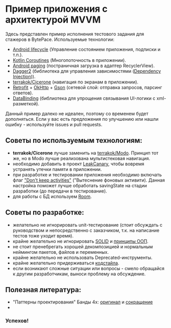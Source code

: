 # Пример приложения с архитектурой MVVM
Здесь представлен пример исполнения тестового задания для стажеров в BytePace.
Используемые технологии:
* [Android lifecycle](https://developer.android.com/jetpack/androidx/releases/lifecycle) (Управление состоянием приложения, подписки и т.п.).
* [Kotlin Coroutines](https://developer.android.com/kotlin/coroutines) (Многопоточность в приложении).
* [Android paging](https://developer.android.com/topic/libraries/architecture/paging/v3-overview) (постраничная загрузка в адаптер RecyclerView).
* [Dagger2](https://developer.android.com/training/dependency-injection/dagger-android) (библиотека для управления зависимостями ([Dependency Injection](https://ru.wikipedia.org/wiki/%D0%92%D0%BD%D0%B5%D0%B4%D1%80%D0%B5%D0%BD%D0%B8%D0%B5_%D0%B7%D0%B0%D0%B2%D0%B8%D1%81%D0%B8%D0%BC%D0%BE%D1%81%D1%82%D0%B8))).
* [terrakok/Cicerone](https://github.com/terrakok/Cicerone) (навигация по экранам в приложении).
* [Retrofit](https://square.github.io/retrofit/) + [OkHttp](https://square.github.io/okhttp/) + [Gson](https://github.com/google/gson) (сетевой слой: отправка запросов, парсинг ответов).
* [DataBinding](https://developer.android.com/topic/libraries/data-binding) (библиотека для упрощения связывания UI-логики с xml-разметкой).

Данный пример далеко не идеален, поэтому со временем будет дополняться. Если у вас есть предложения по улучшению или нашли ошибку - используйте issues и pull requests.

## Советы по используемым технологиям:
* **terrakok/Cicerone** лучше заменить на [terrakok/Modo](https://github.com/terrakok/Modo). Принцип тот же, но в Modo лучше реализована мультистековая навигация.
* необходимо добавить в проект [LeakCanary](https://square.github.io/leakcanary/), чтобы вовремя устранять утечки памяти в приложении.
* при разработке и тестировании приложения необходимо включать флаг ["Don't keep activities"](https://habr.com/ru/post/221679/) ("Вытеснение фоновых активити). Данная настройка поможет лучше обработать savingState на стадии разработки (до передачи в тестирование).
* для работы с БД используем [Room](https://developer.android.com/training/data-storage/room).

## Советы по разработке:
* желательно не игнорировать unit-тестирование (стоит обсуждать с руководством и непосредственно с заказчиком, т.к. на написание тестов тоже уходит время).
* крайне желательно не игнорировать [SOLID](https://medium.com/webbdev/solid-4ffc018077da) и [принципы ООП](https://habr.com/ru/post/87205/).
* не стоит пренебрегать хорошей декомпозицией и нормальным неймингом пакетов, файлов и переменных.
* крайне желательно не использовать Deprecated-инструменты.
* крайне желательно придерживаться [кодстайла](https://developer.android.com/kotlin/style-guide).
* если возникают сложные ситуации или вопросы - смело обращайся к другим разработчикам, выноси проблему на обсуждение.

## Полезная литература:
* "Паттерны проектирования" Банды 4х: [оригинал](https://docs.google.com/file/d/0B6GuCegBf3X3Tm1rZl9BUTduQm8/edit?resourcekey=0-ME3Ni9D9Wae8zLuAbNPx6w) и [сокращение](https://bool.dev/blog/detail/gof-design-patterns)
* 
### Успехов!
